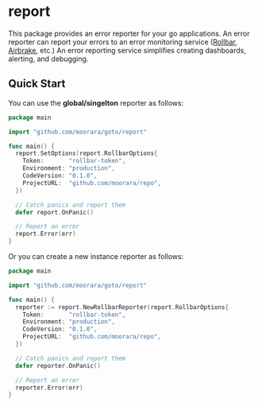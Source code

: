 # report

This package provides an error reporter for your go applications.
An error reporter can report your errors to an error monitoring service ([Rollbar](https://rollbar.com), [Airbrake](https://airbrake.io), etc.)
An error reporting service simplifies creating dashboards, alerting, and debugging.

## Quick Start

You can use the **global/singelton** reporter as follows:

```go
package main

import "github.com/moorara/goto/report"

func main() {
  report.SetOptions(report.RollbarOptions{
    Token:       "rollbar-token",
    Environment: "production",
    CodeVersion: "0.1.0",
    ProjectURL:  "github.com/moorara/repo",
  })

  // Catch panics and report them
  defer report.OnPanic()

  // Report an error
  report.Error(err)
}
```

Or you can create a new instance reporter as follows:

```go
package main

import "github.com/moorara/goto/report"

func main() {
  reporter := report.NewRollbarReporter(report.RollbarOptions{
    Token:       "rollbar-token",
    Environment: "production",
    CodeVersion: "0.1.0",
    ProjectURL:  "github.com/moorara/repo",
  })

  // Catch panics and report them
  defer reporter.OnPanic()

  // Report an error
  reporter.Error(err)
}
```
